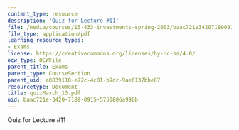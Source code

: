 ```yaml
---
content_type: resource
description: 'Quiz for Lecture #11'
file: /media/courses/15-433-investments-spring-2003/baac721e3420718909155750806a990b_quizMarch_13.pdf
file_type: application/pdf
learning_resource_types:
- Exams
license: https://creativecommons.org/licenses/by-nc-sa/4.0/
ocw_type: OCWFile
parent_title: Exams
parent_type: CourseSection
parent_uid: a0839110-e72c-4c01-b9dc-9ae6137bbe87
resourcetype: Document
title: quizMarch_13.pdf
uid: baac721e-3420-7189-0915-5750806a990b
---
```

Quiz for Lecture #11